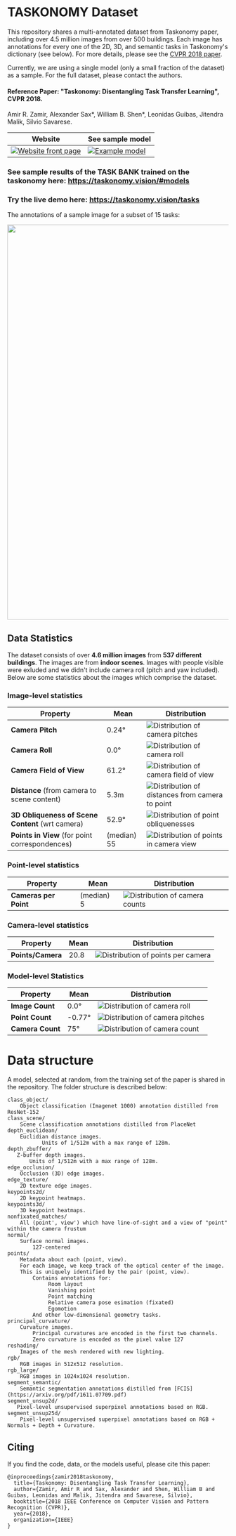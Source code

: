 # TASKONOMY Dataset 

This repository shares a multi-annotated dataset from Taskonomy paper, including over 4.5 million images from over 500 buildings. Each image has annotations for every one of the 2D, 3D, and semantic tasks in Taskonomy's dictionary (see below). For more details, please see the [CVPR 2018 paper](http://taskonomy.vision/#paper).

Currently, we are using a single model (only a small fraction of the dataset) as a sample. For the full dataset, please contact the authors. 

#### Reference Paper: "Taskonomy: Disentangling Task Transfer Learning", CVPR 2018.
Amir R. Zamir, Alexander Sax*, William B. Shen*, Leonidas Guibas, Jitendra Malik, Silvio Savarese. 

| Website | See sample model |
|----|----|
|[![Website front page](assets/web_frontpage_small.png)](http://taskonomy.vision/ )|[![Example model](assets/cauthron_small.png)](cauthron)|

 ### See sample results of the TASK BANK trained on the taskonomy here: https://taskonomy.vision/#models
### Try the live demo here: https://taskonomy.vision/tasks

The annotations of a sample image for a subset of 15 tasks:
<div align="center">
  <img src="http://taskonomy.vision/static/images/dataset_thumbnail.png"  width="900px" />
</div>



## Data Statistics
The dataset consists of over **4.6 million images** from **537 different buildings**. The images are from **indoor scenes**. Images with people visible were exluded and we didn't include camera roll (pitch and yaw included). Below are some statistics about the images which comprise the dataset.

### Image-level statistics

| Property | Mean | Distribution |
|----|---|----|
| **Camera Pitch** | 0.24° | ![Distribution of camera pitches](assets/per_image_elevation.png) | 
| **Camera Roll** | 0.0° | ![Distribution of camera roll](assets/per_image_roll.png)  | 
| **Camera Field of View** | 61.2° | ![Distribution of camera field of view](assets/per_image_fov.png)  |
| **Distance**  (from camera to scene content)| 5.3m | ![Distribution of distances from camera to point](assets/per_image_distance.png)  |
| **3D Obliqueness of Scene Content** (wrt camera)| 52.9° | ![Distribution of point obliquenesses](assets/per_image_obliqueness.png)  |
| **Points in View** (for point correspondences) | (median) 55 | ![Distribution of points in camera view](assets/per_image_point_count.png)  |

### Point-level statistics

| Property | Mean | Distribution |
|----|---|----|
| **Cameras per Point** | (median) 5 | ![Distribution of camera counts](assets/per_point_camera_count.png) | 


### Camera-level statistics

| Property | Mean | Distribution |
|----|---|----|
| **Points/Camera** | 20.8 | ![Distribution of points per camera](assets/per_camera_point_count.png) | 

### Model-level Statistics

| Property | Mean | Distribution |
|----|---|----|
| **Image Count** | 0.0° | ![Distribution of camera roll](assets/per_model_image_count.png)  | 
| **Point Count** | -0.77° | ![Distribution of camera pitches](assets/per_model_point_count.png) | 
| **Camera Count** | 75° | ![Distribution of camera count](assets/per_model_camera_count.png)   |


# Data structure
A model, selected at random, from the training set of the paper is shared in the repository. The folder structure is described below:
  
```
class_object/
    Object classification (Imagenet 1000) annotation distilled from ResNet-152
class_scene/
    Scene classification annotations distilled from PlaceNet
depth_euclidean/
    Euclidian distance images.
           Units of 1/512m with a max range of 128m.
depth_zbuffer/
   Z-buffer depth images.
       Units of 1/512m with a max range of 128m.
edge_occlusion/
    Occlusion (3D) edge images.
edge_texture/ 
    2D texture edge images.
keypoints2d/
    2D keypoint heatmaps.
keypoints3d/
    3D keypoint heatmaps.
nonfixated_matches/
    All (point', view') which have line-of-sight and a view of "point" within the camera frustum
normal/
    Surface normal images.
        127-centered
points/
    Metadata about each (point, view).
    For each image, we keep track of the optical center of the image.
    This is uniquely identified by the pair (point, view).
        Contains annotations for:
             Room layout
             Vanishing point
             Point matching
             Relative camera pose esimation (fixated)
             Egomotion
        And other low-dimensional geometry tasks. 
principal_curvature/
    Curvature images. 
        Principal curvatures are encoded in the first two channels.
        Zero curvature is encoded as the pixel value 127
reshading/
    Images of the mesh rendered with new lighting.
rgb/
    RGB images in 512x512 resolution.
rgb_large/
    RGB images in 1024x1024 resolution.
segment_semantic/
    Semantic segmentation annotations distilled from [FCIS](https://arxiv.org/pdf/1611.07709.pdf)
segment_unsup2d/
   Pixel-level unsupervised superpixel annotations based on RGB.
segment_unsup25d/
    Pixel-level unsupervised superpixel annotations based on RGB + Normals + Depth + Curvature.
```



## Citing

If you find the code, data, or the models useful, please cite this paper:
```
@inproceedings{zamir2018taskonomy,
  title={Taskonomy: Disentangling Task Transfer Learning},
  author={Zamir, Amir R and Sax, Alexander and Shen, William B and Guibas, Leonidas and Malik, Jitendra and Savarese, Silvio},
  booktitle={2018 IEEE Conference on Computer Vision and Pattern Recognition (CVPR)},
  year={2018},
  organization={IEEE}
}
```
